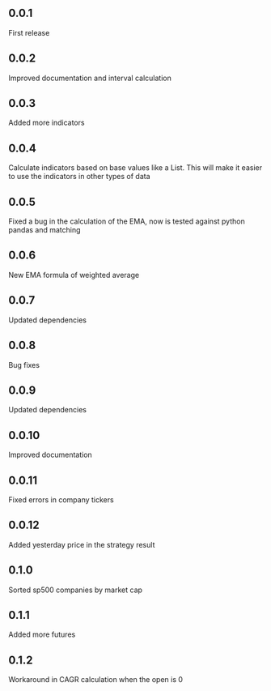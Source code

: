 ## 0.0.1
First release

## 0.0.2
Improved documentation and interval calculation

## 0.0.3
Added more indicators

## 0.0.4
Calculate indicators based on base values like a List<double>. This will make it easier to use the indicators in other types of data

## 0.0.5
Fixed a bug in the calculation of the EMA, now is tested against python pandas and matching

## 0.0.6
New EMA formula of weighted average

## 0.0.7
Updated dependencies

## 0.0.8
Bug fixes

## 0.0.9
Updated dependencies

## 0.0.10
Improved documentation

## 0.0.11
Fixed errors in company tickers

## 0.0.12
Added yesterday price in the strategy result

## 0.1.0
Sorted sp500 companies by market cap

## 0.1.1
Added more futures

## 0.1.2
Workaround in CAGR calculation when the open is 0